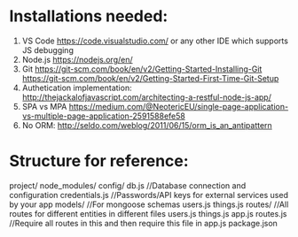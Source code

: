 Installations needed:
====================

1) VS Code https://code.visualstudio.com/ or any other IDE which supports JS debugging
2) Node.js https://nodejs.org/en/
3) Git
    https://git-scm.com/book/en/v2/Getting-Started-Installing-Git
    https://git-scm.com/book/en/v2/Getting-Started-First-Time-Git-Setup
4) Authetication implementation: http://thejackalofjavascript.com/architecting-a-restful-node-js-app/
5) SPA vs MPA https://medium.com/@NeotericEU/single-page-application-vs-multiple-page-application-2591588efe58
6) No ORM: http://seldo.com/weblog/2011/06/15/orm_is_an_antipattern


Structure for reference:
=======================
project/
   node_modules/
   config/
      db.js                //Database connection and configuration
      credentials.js       //Passwords/API keys for external services used by your app
   models/                 //For mongoose schemas
      users.js
      things.js
   routes/                 //All routes for different entities in different files 
      users.js
      things.js
   app.js
   routes.js               //Require all routes in this and then require this file in 
   app.js 
   package.json